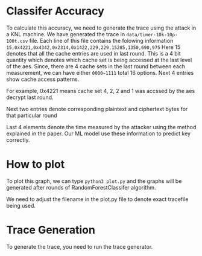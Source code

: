 # Classifer Accuracy

To calculate this accuracy, we need to generate the trace using the attack in a KNL machine. We have generated the trace in `data/timer-10k-10p-100t.csv` file. 
Each line of this file contains the folowing information 
```15,0x4221,0x4342,0x2314,0x1422,229,229,15285,1350,690,975```
Here 15 denotes that all the cache entries are used in last round. This is a 4 bit quantity which denotes which cache set is being accessed at the last level of the aes. Since, there are 4 cache sets in the last round between each measurement, we can have either `0000~1111` total 16 options. 
Next 4 entries show cache access patterns. 

For example, 0x4221 means cache set 4, 2, 2 and 1 was accssed by the aes decrypt last round. 

Next two entries denote corresponding plaintext and ciphertext bytes for that particular round

Last 4 elements denote the time measured by the attacker using the method explained in the paper. Our ML model use these information to predict key correctly. 


# How to plot 
To plot this graph, we can type `python3 plot.py` and the graphs will be generated after rounds of RandomForestClassifer algorithm. 

We need to adjust the filename in the plot.py file to denote exact tracefile being used. 

# Trace Generation
To generate the trace, you need to run the trace generator. 
